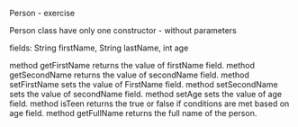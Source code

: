 Person - exercise

Person class have only one constructor - without parameters

fields: String firstName, String lastName, int age

method getFirstName returns the value of firstName field.
method getSecondName returns the value of secondName field.
method setFirstName sets the value of FirstName field.
method setSecondName sets the value of secondName field.
method setAge sets the value of age field.
method isTeen returns the true or false if conditions are met based on age field.
method getFullName returns the full name of the person.
